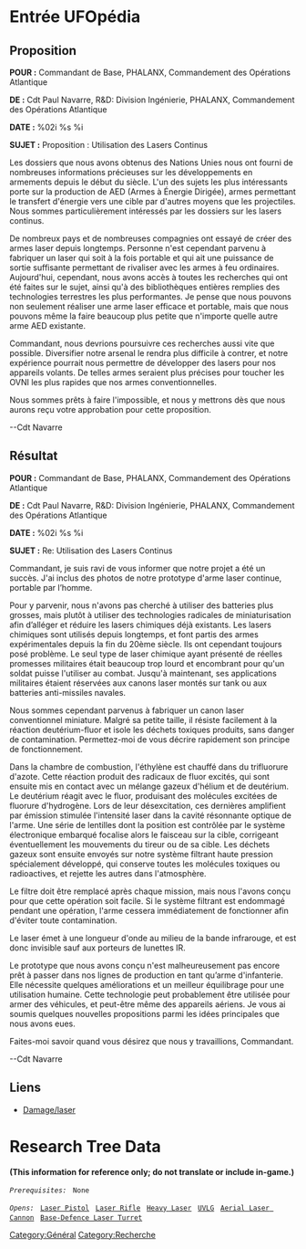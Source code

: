 # Entrée UFOpédia

## Proposition

**POUR :** Commandant de Base, PHALANX, Commandement des Opérations
Atlantique

**DE :** Cdt Paul Navarre, R&D: Division Ingénierie, PHALANX,
Commandement des Opérations Atlantique

**DATE :** %02i %s %i

**SUJET :** Proposition : Utilisation des Lasers Continus

Les dossiers que nous avons obtenus des Nations Unies nous ont fourni de
nombreuses informations précieuses sur les développements en armements
depuis le début du siècle. L'un des sujets les plus intéressants porte
sur la production de AED (Armes à Énergie Dirigée), armes permettant le
transfert d'énergie vers une cible par d'autres moyens que les
projectiles. Nous sommes particulièrement intéressés par les dossiers
sur les lasers continus.

De nombreux pays et de nombreuses compagnies ont essayé de créer des
armes laser depuis longtemps. Personne n'est cependant parvenu à
fabriquer un laser qui soit à la fois portable et qui ait une puissance
de sortie suffisante permettant de rivaliser avec les armes à feu
ordinaires. Aujourd'hui, cependant, nous avons accès à toutes les
recherches qui ont été faites sur le sujet, ainsi qu'à des bibliothèques
entières remplies des technologies terrestres les plus performantes. Je
pense que nous pouvons non seulement réaliser une arme laser efficace et
portable, mais que nous pouvons même la faire beaucoup plus petite que
n'importe quelle autre arme AED existante.

Commandant, nous devrions poursuivre ces recherches aussi vite que
possible. Diversifier notre arsenal le rendra plus difficile à contrer,
et notre expérience pourrait nous permettre de développer des lasers
pour nos appareils volants. De telles armes seraient plus précises pour
toucher les OVNI les plus rapides que nos armes conventionnelles.

Nous sommes prêts à faire l'impossible, et nous y mettrons dès que nous
aurons reçu votre approbation pour cette proposition.

--Cdt Navarre

## Résultat

**POUR :** Commandant de Base, PHALANX, Commandement des Opérations
Atlantique

**DE :** Cdt Paul Navarre, R&D: Division Ingénierie, PHALANX,
Commandement des Opérations Atlantique

**DATE :** %02i %s %i

**SUJET :** Re: Utilisation des Lasers Continus

Commandant, je suis ravi de vous informer que notre projet a été un
succès. J'ai inclus des photos de notre prototype d'arme laser continue,
portable par l’homme.

Pour y parvenir, nous n'avons pas cherché à utiliser des batteries plus
grosses, mais plutôt à utiliser des technologies radicales de
miniaturisation afin d’alléger et réduire les lasers chimiques déjà
existants. Les lasers chimiques sont utilisés depuis longtemps, et font
partis des armes expérimentales depuis la fin du 20ème siècle. Ils ont
cependant toujours posé problème. Le seul type de laser chimique ayant
présenté de réelles promesses militaires était beaucoup trop lourd et
encombrant pour qu'un soldat puisse l'utiliser au combat. Jusqu'à
maintenant, ses applications militaires étaient réservées aux canons
laser montés sur tank ou aux batteries anti-missiles navales.

Nous sommes cependant parvenus à fabriquer un canon laser conventionnel
miniature. Malgré sa petite taille, il résiste facilement à la réaction
deutérium-fluor et isole les déchets toxiques produits, sans danger de
contamination. Permettez-moi de vous décrire rapidement son principe de
fonctionnement.

Dans la chambre de combustion, l'éthylène est chauffé dans du
trifluorure d'azote. Cette réaction produit des radicaux de fluor
excités, qui sont ensuite mis en contact avec un mélange gazeux d'hélium
et de deutérium. Le deutérium réagit avec le fluor, produisant des
molécules excitées de fluorure d'hydrogène. Lors de leur désexcitation,
ces dernières amplifient par émission stimulée l'intensité laser dans la
cavité résonnante optique de l'arme. Une série de lentilles dont la
position est contrôlée par le système électronique embarqué focalise
alors le faisceau sur la cible, corrigeant éventuellement les mouvements
du tireur ou de sa cible. Les déchets gazeux sont ensuite envoyés sur
notre système filtrant haute pression spécialement développé, qui
conserve toutes les molécules toxiques ou radioactives, et rejette les
autres dans l'atmosphère.

Le filtre doit être remplacé après chaque mission, mais nous l'avons
conçu pour que cette opération soit facile. Si le système filtrant est
endommagé pendant une opération, l'arme cessera immédiatement de
fonctionner afin d'éviter toute contamination.

Le laser émet à une longueur d'onde au milieu de la bande infrarouge, et
est donc invisible sauf aux porteurs de lunettes IR.

Le prototype que nous avons conçu n'est malheureusement pas encore prêt
à passer dans nos lignes de production en tant qu’arme d'infanterie.
Elle nécessite quelques améliorations et un meilleur équilibrage pour
une utilisation humaine. Cette technologie peut probablement être
utilisée pour armer des véhicules, et peut-être même des appareils
aériens. Je vous ai soumis quelques nouvelles propositions parmi les
idées principales que nous avons eues.

Faites-moi savoir quand vous désirez que nous y travaillions,
Commandant.

--Cdt Navarre

## Liens

- [Damage/laser](Damage/laser "wikilink")

# Research Tree Data

**(This information for reference only; do not translate or include
in-game.)**

*`Prerequisites:`*
` None`

*`Opens:`*
` `[`Laser Pistol`](Equipment/Secondary_Weapons/Laser_Pistol "wikilink")
` `[`Laser Rifle`](Equipment/Primary_Weapons/Laser_Rifle "wikilink")
` `[`Heavy Laser`](Equipment/Primary_Weapons/Heavy_Laser "wikilink")
` `[`UVLG`](Equipment/UGV_Weapons/UVLG "wikilink")
` `[`Aerial Laser Cannon`](Aircraft_Equipment/Weapons/Aerial_Laser_Cannon "wikilink")
` `[`Base-Defence Laser Turret`](Base_Facilities/Base-Defence_Laser_Turret "wikilink")

[Category:Général](Category:Général "wikilink")
[Category:Recherche](Category:Recherche "wikilink")